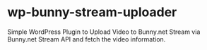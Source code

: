 # wp-bunny-stream-uploader
Simple WordPress Plugin to Upload Video to Bunny.net Stream via Bunny.net Stream API and fetch the video information.
